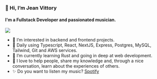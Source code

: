 ### 👋 Hi, I’m Jean Vittory
#### I'm a Fullstack Developer and passionated musician.

<a href= "https://www.linkedin.com/in/carlovittory/"><img src= "https://img.shields.io/badge/LinkedIn-0077B5?style=for-the-badge&logo=linkedin&logoColor=white" /></a>

- 👀 I’m interested in backend and frontend projects.
- 🔩 Daily using Typescript, React, NextJS, Express, Postgres, MySQL, Tailwind, Git and AWS services.
- 🌱 I’m currently learning Rust and going in deep at web development.
- 🙌 I love to help people, share my knowledge and, through a nice conversation, learn about the experiences of others.
- ✨ Do you want to listen my music? [Spotify](https://open.spotify.com/artist/1rh41sScm5dg9xsmg4zGeX)
